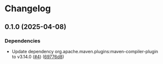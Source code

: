 # Changelog

## 0.1.0 (2025-04-08)


### Dependencies

* Update dependency org.apache.maven.plugins:maven-compiler-plugin to v3.14.0 ([#4](https://github.com/googleapis/java-spanner-cassandra/issues/4)) ([69776d8](https://github.com/googleapis/java-spanner-cassandra/commit/69776d8e3d5d625f8db630d42b438bf682b08d82))
